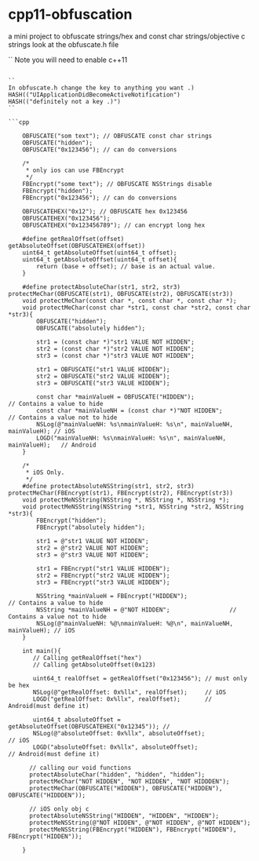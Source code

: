 # cpp11-obfuscation
a mini project to obfuscate strings/hex and const char strings/objective c strings look at the obfuscate.h file

``
Note you will need to enable c++11
```

``
In obfuscate.h change the key to anything you want .)
HASH(("UIApplicationDidBecomeActiveNotification")
HASH(("definitely not a key .)")
``

```cpp

    OBFUSCATE("som text"); // OBFUSCATE const char strings
    OBFUSCATE("hidden");
    OBFUSCATE("0x123456"); // can do conversions
     
    /*
     * only ios can use FBEncrypt
     */
    FBEncrypt("some text"); // OBFUSCATE NSStrings disable
    FBEncrypt("hidden");
    FBEncrypt("0x123456"); // can do conversions

    OBFUSCATEHEX("0x12"); // OBFUSCATE hex 0x123456
    OBFUSCATEHEX("0x123456");
    OBFUSCATEHEX("0x123456789"); // can encrypt long hex

    #define getRealOffset(offset) getAbsoluteOffset(OBFUSCATEHEX(offset))
    uint64_t getAbsoluteOffset(uint64_t offset);
    uint64_t getAbsoluteOffset(uint64_t offset){
        return (base + offset); // base is an actual value.
    }

    #define protectAbsoluteChar(str1, str2, str3) protectMeChar(OBFUSCATE(str1), OBFUSCATE(str2), OBFUSCATE(str3))
    void protectMeChar(const char *, const char *, const char *);
    void protectMeChar(const char *str1, const char *str2, const char *str3){
        OBFUSCATE("hidden");
        OBFUSCATE("absolutely hidden");

        str1 = (const char *)"str1 VALUE NOT HIDDEN";
        str2 = (const char *)"str2 VALUE NOT HIDDEN";
        str3 = (const char *)"str3 VALUE NOT HIDDEN";

        str1 = OBFUSCATE("str1 VALUE HIDDEN");
        str2 = OBFUSCATE("str2 VALUE HIDDEN");
        str3 = OBFUSCATE("str3 VALUE HIDDEN");

        const char *mainValueH = OBFUSCATE("HIDDEN");                         // Contains a value to hide
        const char *mainValueNH = (const char *)"NOT HIDDEN";                 // Contains a value not to hide
        NSLog(@"mainValueNH: %s\nmainValueH: %s\n", mainValueNH, mainValueH); // iOS
        LOGD("mainValueNH: %s\nmainValueH: %s\n", mainValueNH, mainValueH);   // Android
    }

    /*
     * iOS Only.
     */
    #define protectAbsoluteNSString(str1, str2, str3) protectMeChar(FBEncrypt(str1), FBEncrypt(str2), FBEncrypt(str3))
    void protectMeNSString(NSString *, NSString *, NSString *);
    void protectMeNSString(NSString *str1, NSString *str2, NSString *str3){
        FBEncrypt("hidden");
        FBEncrypt("absolutely hidden");

        str1 = @"str1 VALUE NOT HIDDEN";
        str2 = @"str2 VALUE NOT HIDDEN";
        str3 = @"str3 VALUE NOT HIDDEN";

        str1 = FBEncrypt("str1 VALUE HIDDEN");
        str2 = FBEncrypt("str2 VALUE HIDDEN");
        str3 = FBEncrypt("str3 VALUE HIDDEN");

        NSString *mainValueH = FBEncrypt("HIDDEN");                         // Contains a value to hide
        NSString *mainValueNH = @"NOT HIDDEN";                 // Contains a value not to hide
        NSLog(@"mainValueNH: %@\nmainValueH: %@\n", mainValueNH, mainValueH); // iOS
    }

    int main(){
       // Calling getRealOffset("hex")
       // Calling getAbsoluteOffset(0x123)

       uint64_t realOffset = getRealOffset("0x123456"); // must only be hex
       NSLog(@"getRealOffset: 0x%llx", realOffset);     // iOS
       LOGD("getRealOffset: 0x%llx", realOffset);       // Android(must define it)
  
       uint64_t absoluteOffset = getAbsoluteOffset(OBFUSCATEHEX("0x12345")); //    
       NSLog(@"absoluteOffset: 0x%llx", absoluteOffset);                     // iOS
       LOGD("absoluteOffset: 0x%llx", absoluteOffset);                       // Android(must define it)

      // calling our void functions
      protectAbsoluteChar("hidden", "hidden", "hidden");
      protectMeChar("NOT HIDDEN", "NOT HIDDEN", "NOT HIDDDEN");
      protectMeChar(OBFUSCATE("HIDDEN"), OBFUSCATE("HIDDEN"), OBFUSCATE("HIDDDEN"));

      // iOS only obj c
      protectAbsoluteNSString("HIDDEN", "HIDDEN", "HIDDEN");
      protectMeNSString(@"NOT HIDDEN", @"NOT HIDDEN", @"NOT HIDDEN");
      protectMeNSString(FBEncrypt("HIDDEN"), FBEncrypt("HIDDEN"), FBEncrypt("HIDDEN"));

    }
```
